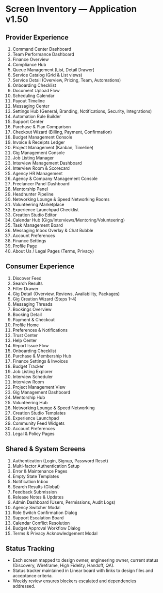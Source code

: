 # Screen Inventory — Application v1.50

## Provider Experience
1. Command Center Dashboard
2. Team Performance Dashboard
3. Finance Overview
4. Compliance Hub
5. Queue Management (List, Detail Drawer)
6. Service Catalog (Grid & List views)
7. Service Detail (Overview, Pricing, Team, Automations)
8. Onboarding Checklist
9. Document Upload Flow
10. Scheduling Calendar
11. Payout Timeline
12. Messaging Center
13. Settings Hub (General, Branding, Notifications, Security, Integrations)
14. Automation Rule Builder
15. Support Center
16. Purchase & Plan Comparison
17. Checkout Wizard (Billing, Payment, Confirmation)
18. Budget Management Console
19. Invoice & Receipts Ledger
20. Project Management (Kanban, Timeline)
21. Gig Management Console
22. Job Listing Manager
23. Interview Management Dashboard
24. Interview Room & Scorecard
25. Agency HR Management
26. Agency & Company Management Console
27. Freelancer Panel Dashboard
28. Mentorship Panel
29. Headhunter Pipeline
30. Networking Lounge & Speed Networking Rooms
31. Volunteering Marketplace
32. Experience Launchpad Checklist
33. Creation Studio Editor
34. Calendar Hub (Gigs/Interviews/Mentoring/Volunteering)
35. Task Management Board
36. Messaging Inbox Overlay & Chat Bubble
37. Account Preferences
38. Finance Settings
39. Profile Page
40. About Us / Legal Pages (Terms, Privacy)

## Consumer Experience
1. Discover Feed
2. Search Results
3. Filter Drawer
4. Gig Detail (Overview, Reviews, Availability, Packages)
5. Gig Creation Wizard (Steps 1–4)
6. Messaging Threads
7. Bookings Overview
8. Booking Detail
9. Payment & Checkout
10. Profile Home
11. Preferences & Notifications
12. Trust Center
13. Help Center
14. Report Issue Flow
15. Onboarding Checklist
16. Purchase & Membership Hub
17. Finance Settings & Invoices
18. Budget Tracker
19. Job Listing Explorer
20. Interview Scheduler
21. Interview Room
22. Project Management View
23. Gig Management Dashboard
24. Mentorship Hub
25. Volunteering Hub
26. Networking Lounge & Speed Networking
27. Creation Studio Templates
28. Experience Launchpad
29. Community Feed Widgets
30. Account Preferences
31. Legal & Policy Pages

## Shared & System Screens
1. Authentication (Login, Signup, Password Reset)
2. Multi-factor Authentication Setup
3. Error & Maintenance Pages
4. Empty State Templates
5. Notification Inbox
6. Search Results (Global)
7. Feedback Submission
8. Release Notes & Updates
9. Admin Dashboard (Users, Permissions, Audit Logs)
10. Agency Switcher Modal
11. Role Switch Confirmation Dialog
12. Support Escalation Board
13. Calendar Conflict Resolution
14. Budget Approval Workflow Dialog
15. Terms & Privacy Acknowledgement Modal

## Status Tracking
- Each screen mapped to design owner, engineering owner, current status (Discovery, Wireframe, High Fidelity, Handoff, QA).
- Status tracker maintained in Linear board with links to design files and acceptance criteria.
- Weekly review ensures blockers escalated and dependencies addressed.
